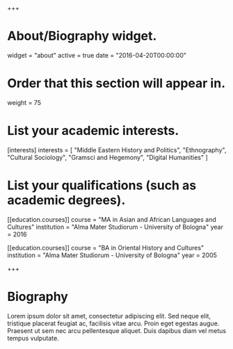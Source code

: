 +++
# About/Biography widget.
widget = "about"
active = true
date = "2016-04-20T00:00:00"

# Order that this section will appear in.
weight = 75

# List your academic interests.
[interests]
  interests = [
    "Middle Eastern History and Politics",
    "Ethnography",
    "Cultural Sociology",
    "Gramsci and Hegemony",
    "Digital Humanities"
]

# List your qualifications (such as academic degrees).
[[education.courses]]
  course = "MA in Asian and African Languages and Cultures"
  institution = "Alma Mater Studiorum - University of Bologna"
  year = 2016

[[education.courses]]
  course = "BA in Oriental History and Cultures"
  institution = "Alma Mater Studiorum - University of Bologna"
  year = 2005
 
+++

# Biography

Lorem ipsum dolor sit amet, consectetur adipiscing elit. Sed neque elit, tristique placerat feugiat ac, facilisis vitae arcu. Proin eget egestas augue. Praesent ut sem nec arcu pellentesque aliquet. Duis dapibus diam vel metus tempus vulputate. 
